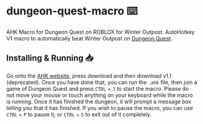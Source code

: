 # dungeon-quest-macro ⌨️
AHK Macro for Dungeon Quest on ROBLOX for Winter Outpost.
AutoHotkey V1 macro to automatically beat Winter Outpost on [Dungeon Quest](https://www.roblox.com/games/2414851778/EVENT-Dungeon-Quest).

## Installing & Running 📥
Go onto the [AHK website](https://www.autohotkey.com/), press download and then download v1.1 (deprecated).
Once you have done that, you can run the `.ahk` file, then join a game of Dungeon Quest and press `CTRL` + `J` to start the macro. Please do not move your mouse or touch anything on your keyboard while the macro is running. Once it has finished the dungeon, it will prompt a message box telling you that it has finished.
If you wish to pause the macro, you can use `CTRL` + `P` to pause it, or `CTRL` + `S` to exit out of it completely.
